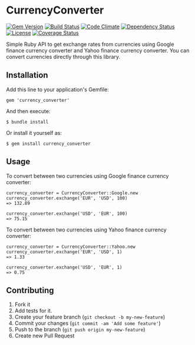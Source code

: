 # CurrencyConverter

[![Gem Version](https://badge.fury.io/rb/currency_converter.svg)](http://badge.fury.io/rb/currency_converter) [![Build Status](https://travis-ci.org/dark-prince/currency_converter.svg)](https://travis-ci.org/dark-prince/currency_converter) [![Code Climate](https://codeclimate.com/github/dark-prince/currency_converter.png)](https://codeclimate.com/github/dark-prince/currency_converter) [![Dependency Status](https://gemnasium.com/dark-prince/currency_converter.svg)](https://gemnasium.com/dark-prince/currency_converter) [![License](http://img.shields.io/license/MIT.png)](http://opensource.org/licenses/MIT) [![Coverage Status](https://coveralls.io/repos/dark-prince/currency_converter/badge.png?branch=master)](https://coveralls.io/r/dark-prince/currency_converter?branch=master)

Simple Ruby API to get exchange rates from currencies using Google finance currency converter and Yahoo finance currency converter. You can convert currencies directly through this library.

## Installation

Add this line to your application's Gemfile:

    gem 'currency_converter'

And then execute:

    $ bundle install

Or install it yourself as:

    $ gem install currency_converter

## Usage

To convert between two currencies using Google finance currency converter:

    currency_converter = CurrencyConverter::Google.new
    currency_converter.exchange('EUR', 'USD', 100)
    => 132.89

    currency_converter.exchange('USD', 'EUR', 100)
    => 75.15

To convert between two currencies using Yahoo finance currency converter:

    currency_converter = CurrencyConverter::Yahoo.new
    currency_converter.exchange('EUR', 'USD', 1)
    => 1.33

    currency_converter.exchange('USD', 'EUR', 1)
    => 0.75

## Contributing

1. Fork it
2. Add tests for it.
3. Create your feature branch (`git checkout -b my-new-feature`)
4. Commit your changes (`git commit -am 'Add some feature'`)
5. Push to the branch (`git push origin my-new-feature`)
6. Create new Pull Request

